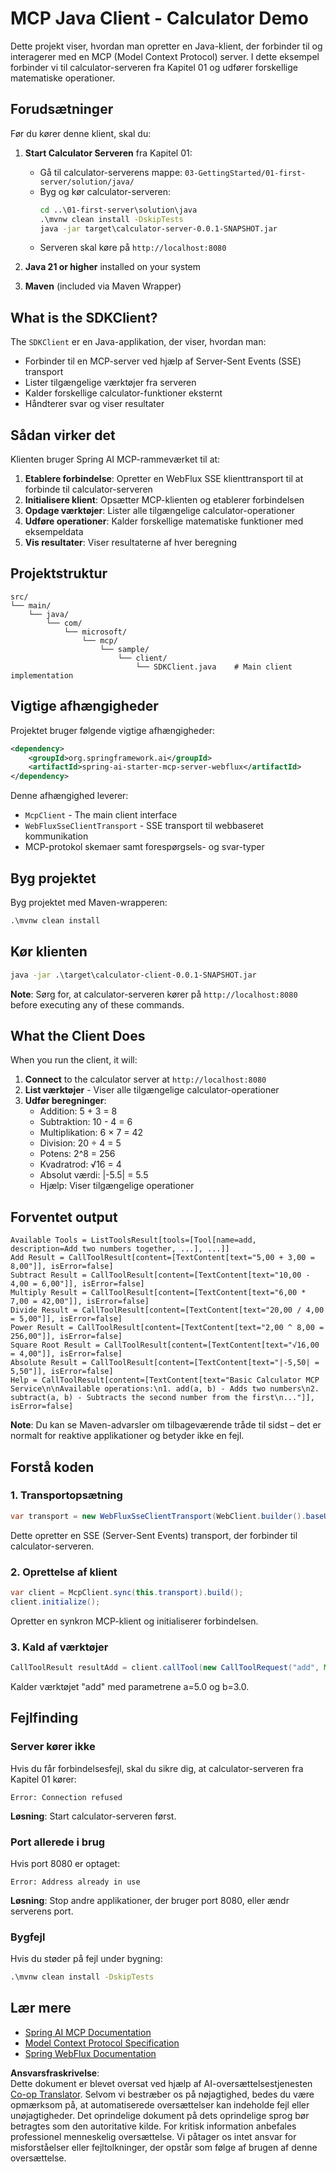 <!--
CO_OP_TRANSLATOR_METADATA:
{
  "original_hash": "7074b9f4c8cd147c1c10f569d8508c82",
  "translation_date": "2025-06-11T13:12:09+00:00",
  "source_file": "03-GettingStarted/02-client/solution/java/README.md",
  "language_code": "da"
}
-->
# MCP Java Client - Calculator Demo

Dette projekt viser, hvordan man opretter en Java-klient, der forbinder til og interagerer med en MCP (Model Context Protocol) server. I dette eksempel forbinder vi til calculator-serveren fra Kapitel 01 og udfører forskellige matematiske operationer.

## Forudsætninger

Før du kører denne klient, skal du:

1. **Start Calculator Serveren** fra Kapitel 01:
   - Gå til calculator-serverens mappe: `03-GettingStarted/01-first-server/solution/java/`
   - Byg og kør calculator-serveren:
     ```cmd
     cd ..\01-first-server\solution\java
     .\mvnw clean install -DskipTests
     java -jar target\calculator-server-0.0.1-SNAPSHOT.jar
     ```
   - Serveren skal køre på `http://localhost:8080`

2. **Java 21 or higher** installed on your system
3. **Maven** (included via Maven Wrapper)

## What is the SDKClient?

The `SDKClient` er en Java-applikation, der viser, hvordan man:
- Forbinder til en MCP-server ved hjælp af Server-Sent Events (SSE) transport
- Lister tilgængelige værktøjer fra serveren
- Kalder forskellige calculator-funktioner eksternt
- Håndterer svar og viser resultater

## Sådan virker det

Klienten bruger Spring AI MCP-rammeværket til at:

1. **Etablere forbindelse**: Opretter en WebFlux SSE klienttransport til at forbinde til calculator-serveren
2. **Initialisere klient**: Opsætter MCP-klienten og etablerer forbindelsen
3. **Opdage værktøjer**: Lister alle tilgængelige calculator-operationer
4. **Udføre operationer**: Kalder forskellige matematiske funktioner med eksempeldata
5. **Vis resultater**: Viser resultaterne af hver beregning

## Projektstruktur

```
src/
└── main/
    └── java/
        └── com/
            └── microsoft/
                └── mcp/
                    └── sample/
                        └── client/
                            └── SDKClient.java    # Main client implementation
```

## Vigtige afhængigheder

Projektet bruger følgende vigtige afhængigheder:

```xml
<dependency>
    <groupId>org.springframework.ai</groupId>
    <artifactId>spring-ai-starter-mcp-server-webflux</artifactId>
</dependency>
```

Denne afhængighed leverer:
- `McpClient` - The main client interface
- `WebFluxSseClientTransport` - SSE transport til webbaseret kommunikation
- MCP-protokol skemaer samt forespørgsels- og svar-typer

## Byg projektet

Byg projektet med Maven-wrapperen:

```cmd
.\mvnw clean install
```

## Kør klienten

```cmd
java -jar .\target\calculator-client-0.0.1-SNAPSHOT.jar
```

**Note**: Sørg for, at calculator-serveren kører på `http://localhost:8080` before executing any of these commands.

## What the Client Does

When you run the client, it will:

1. **Connect** to the calculator server at `http://localhost:8080`
2. **List værktøjer** - Viser alle tilgængelige calculator-operationer
3. **Udfør beregninger**:
   - Addition: 5 + 3 = 8
   - Subtraktion: 10 - 4 = 6
   - Multiplikation: 6 × 7 = 42
   - Division: 20 ÷ 4 = 5
   - Potens: 2^8 = 256
   - Kvadratrod: √16 = 4
   - Absolut værdi: |-5.5| = 5.5
   - Hjælp: Viser tilgængelige operationer

## Forventet output

```
Available Tools = ListToolsResult[tools=[Tool[name=add, description=Add two numbers together, ...], ...]]
Add Result = CallToolResult[content=[TextContent[text="5,00 + 3,00 = 8,00"]], isError=false]
Subtract Result = CallToolResult[content=[TextContent[text="10,00 - 4,00 = 6,00"]], isError=false]
Multiply Result = CallToolResult[content=[TextContent[text="6,00 * 7,00 = 42,00"]], isError=false]
Divide Result = CallToolResult[content=[TextContent[text="20,00 / 4,00 = 5,00"]], isError=false]
Power Result = CallToolResult[content=[TextContent[text="2,00 ^ 8,00 = 256,00"]], isError=false]
Square Root Result = CallToolResult[content=[TextContent[text="√16,00 = 4,00"]], isError=false]
Absolute Result = CallToolResult[content=[TextContent[text="|-5,50| = 5,50"]], isError=false]
Help = CallToolResult[content=[TextContent[text="Basic Calculator MCP Service\n\nAvailable operations:\n1. add(a, b) - Adds two numbers\n2. subtract(a, b) - Subtracts the second number from the first\n..."]], isError=false]
```

**Note**: Du kan se Maven-advarsler om tilbageværende tråde til sidst – det er normalt for reaktive applikationer og betyder ikke en fejl.

## Forstå koden

### 1. Transportopsætning
```java
var transport = new WebFluxSseClientTransport(WebClient.builder().baseUrl("http://localhost:8080"));
```
Dette opretter en SSE (Server-Sent Events) transport, der forbinder til calculator-serveren.

### 2. Oprettelse af klient
```java
var client = McpClient.sync(this.transport).build();
client.initialize();
```
Opretter en synkron MCP-klient og initialiserer forbindelsen.

### 3. Kald af værktøjer
```java
CallToolResult resultAdd = client.callTool(new CallToolRequest("add", Map.of("a", 5.0, "b", 3.0)));
```
Kalder værktøjet "add" med parametrene a=5.0 og b=3.0.

## Fejlfinding

### Server kører ikke
Hvis du får forbindelsesfejl, skal du sikre dig, at calculator-serveren fra Kapitel 01 kører:
```
Error: Connection refused
```
**Løsning**: Start calculator-serveren først.

### Port allerede i brug
Hvis port 8080 er optaget:
```
Error: Address already in use
```
**Løsning**: Stop andre applikationer, der bruger port 8080, eller ændr serverens port.

### Bygfejl
Hvis du støder på fejl under bygning:
```cmd
.\mvnw clean install -DskipTests
```

## Lær mere

- [Spring AI MCP Documentation](https://docs.spring.io/spring-ai/reference/api/mcp/)
- [Model Context Protocol Specification](https://modelcontextprotocol.io/)
- [Spring WebFlux Documentation](https://docs.spring.io/spring-framework/docs/current/reference/html/web-reactive.html)

**Ansvarsfraskrivelse**:  
Dette dokument er blevet oversat ved hjælp af AI-oversættelsestjenesten [Co-op Translator](https://github.com/Azure/co-op-translator). Selvom vi bestræber os på nøjagtighed, bedes du være opmærksom på, at automatiserede oversættelser kan indeholde fejl eller unøjagtigheder. Det oprindelige dokument på dets oprindelige sprog bør betragtes som den autoritative kilde. For kritisk information anbefales professionel menneskelig oversættelse. Vi påtager os intet ansvar for misforståelser eller fejltolkninger, der opstår som følge af brugen af denne oversættelse.